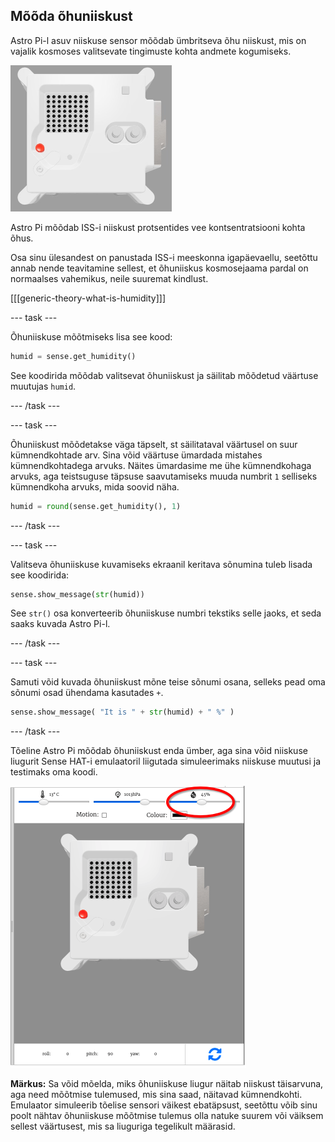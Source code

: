 ## Mõõda õhuniiskust

Astro Pi-l asuv niiskuse sensor mõõdab ümbritseva õhu niiskust, mis on vajalik kosmoses valitsevate tingimuste kohta andmete kogumiseks.

![Trinket Sense HAT-i emulaator, kus on käivitatud näidisprogramm, mis kerib niiskuse väärtust valgete tähtedega üle LED-maatriksi](images/M0_3.gif)

Astro Pi mõõdab ISS-i niiskust protsentides vee kontsentratsiooni kohta õhus.

Osa sinu ülesandest on panustada ISS-i meeskonna igapäevaellu, seetõttu annab nende teavitamine sellest, et õhuniiskus kosmosejaama pardal on normaalses vahemikus, neile suuremat kindlust.

[[[generic-theory-what-is-humidity]]]

--- task ---

Õhuniiskuse mõõtmiseks lisa see kood:

```python
humid = sense.get_humidity()
```

See koodirida mõõdab valitsevat õhuniiskust ja säilitab mõõdetud väärtuse muutujas `humid`.

--- /task ---

--- task ---

Õhuniiskust mõõdetakse väga täpselt, st säilitataval väärtusel on suur kümnendkohtade arv. Sina võid väärtuse ümardada mistahes kümnendkohtadega arvuks. Näites ümardasime me ühe kümnendkohaga arvuks, aga teistsuguse täpsuse saavutamiseks muuda numbrit `1` selliseks kümnendkoha arvuks, mida soovid näha.

```python
humid = round(sense.get_humidity(), 1)
```

--- /task ---

--- task ---

Valitseva õhuniiskuse kuvamiseks ekraanil keritava sõnumina tuleb lisada see koodirida:

```python
sense.show_message(str(humid))
```

See `str()` osa konverteerib õhuniiskuse numbri tekstiks selle jaoks, et seda saaks kuvada Astro Pi-l.

--- /task ---

--- task ---

Samuti võid kuvada õhuniiskust mõne teise sõnumi osana, selleks pead oma sõnumi osad ühendama kasutades `+`.

```python
sense.show_message( "It is " + str(humid) + " %" )
```

--- /task ---

Tõeline Astro Pi mõõdab õhuniiskust enda ümber, aga sina võid niiskuse liugurit Sense HAT-i emulaatoril liigutada simuleerimaks niiskuse muutusi ja testimaks oma koodi.

![Nimega kuvatõmmis Sense HAT-i emulaatorist, koodiaken vasakul ja emulaator paremal. Niiskuse reguleerimiseks kasutatav liugur on ringitatuna paremas ülanurgas](images/humidity-slider.png)

**Märkus:** Sa võid mõelda, miks õhuniiskuse liugur näitab niiskust täisarvuna, aga need mõõtmise tulemused, mis sina saad, näitavad kümnendkohti. Emulaator simuleerib tõelise sensori väikest ebatäpsust, seetõttu võib sinu poolt nähtav õhuniiskuse mõõtmise tulemus olla natuke suurem või väiksem sellest väärtusest, mis sa liuguriga tegelikult määrasid.
